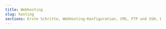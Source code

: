 ```yaml
---
title: Webhosting
slug: hosting
sections: Erste Schritte, Webhosting-Konfiguration, CMS, FTP und SSH, Datenbanken, SQL Private, PHP, Webseitenoptimierung, Diagnose, Automatische Tasks (CRON), Weiterleitung und Authentifizierung
---
```

